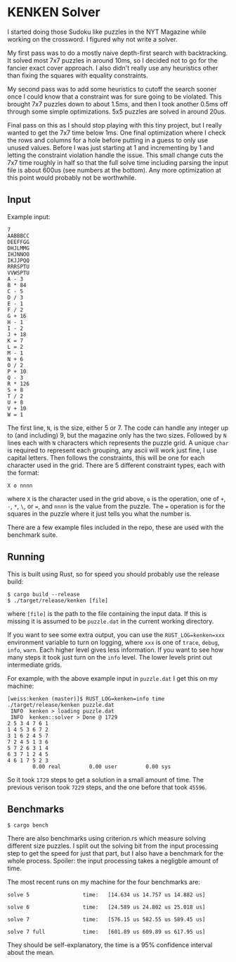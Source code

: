 # KENKEN Solver

I started doing those Sudoku like puzzles in the NYT Magazine while working on the crossword. I
figured why not write a solver.

My first pass was to do a mostly naive depth-first search with backtracking. It solved most 7x7
puzzles in around 10ms, so I decided not to go for the fancier exact cover approach. I also didn't
really use any heuristics other than fixing the squares with equality constraints.

My second pass was to add some heuristics to cutoff the search sooner once I could know that a
constraint was for sure going to be violated. This brought 7x7 puzzles down to about 1.5ms, and then
I took another 0.5ms off through some simple optimizations. 5x5 puzzles are solved in around 20us.

Final pass on this as I should stop playing with this tiny project, but I really wanted to get the
7x7 time below 1ms. One final optimization where I check the rows and columns for a hole before
putting in a guess to only use unused values. Before I was just starting at 1 and incrementing by 1
and letting the constraint violation handle the issue. This small change cuts the 7x7 time roughly
in half so that the full solve time including parsing the input file is about 600us (see numbers at
the bottom). Any more optimization at this point would probably not be worthwhile.

## Input

Example input:

```
7
AABBBCC
DEEFFGG
DHJLMMG
IHJNNOO
IKJJPQQ
RRRSPTU
VVWSPTU
A - 3
B * 84
C - 5
D / 3
E - 1
F / 2
G + 16
H - 1
I - 2
J + 18
K = 7
L = 2
M - 1
N + 6
O / 2
P + 10
Q - 3
R * 126
S + 8
T / 2
U + 8
V + 10
W = 1
```

The first line, `N`, is the size, either 5 or 7. The code can handle any integer up to (and including) 9,
but the magazine only has the two sizes. Followed by `N` lines each with `N` characters which
represents the puzzle grid. A unique `char` is required to represent each grouping, any ascii will
work just fine, I use capital letters. Then follows the constraints, this will be one for each
character used in the grid. There are 5 different constraint types, each with the format:

```
X o nnnn
```

where `X` is the character used in the grid above, `o` is the operation, one of `+`, `-`, `*`, `\`,
or `=`, and `nnnn` is the value from the puzzle. The `=` operation is for the squares in the puzzle
where it just tells you what the number is.

There are a few example files included in the repo, these are used with the benchmark suite.

## Running

This is built using Rust, so for speed you should probably use the release build:

```
$ cargo build --release
$ ./target/release/kenken [file]
```

where `[file]` is the path to the file containing the input data. If this is missing it is assumed
to be `puzzle.dat` in the current working directory.

If you want to see some extra output, you can use the `RUST_LOG=kenken=xxx` environment variable to
turn on logging, where `xxx` is one of `trace`, `debug`, `info`, `warn`. Each higher level gives
less information. If you want to see how many steps it took just turn on the `info` level. The lower
levels print out intermediate grids.

For example, with the above example input in `puzzle.dat` I get this on my machine:

```
[weiss:kenken (master)]$ RUST_LOG=kenken=info time ./target/release/kenken puzzle.dat
 INFO  kenken > loading puzzle.dat
 INFO  kenken::solver > Done @ 1729
2 5 3 4 7 6 1
1 4 5 3 6 7 2
3 1 6 2 4 5 7
7 2 4 5 1 3 6
5 7 2 6 3 1 4
6 3 7 1 2 4 5
4 6 1 7 5 2 3
        0.00 real         0.00 user         0.00 sys
```

So it took `1729` steps to get a solution in a small amount of time. The previous
verison took `7229` steps, and the one before that took `45596`.


## Benchmarks

```
$ cargo bench
```

There are also benchmarks using criterion.rs which measure solving different size puzzles. I split
out the solving bit from the input processing step to get the speed for just that part, but I also
have a benchmark for the whole process. Spoiler: the input processing takes a negligble amount of
time.

The most recent runs on my machine for the four benchmarks are:

```
solve 5                 time:   [14.634 us 14.757 us 14.882 us]

solve 6                 time:   [24.589 us 24.802 us 25.018 us]

solve 7                 time:   [576.15 us 582.55 us 589.45 us]

solve 7 full            time:   [601.89 us 609.89 us 617.95 us]
```

They should be self-explanatory, the time is a 95% confidence interval about the mean.
